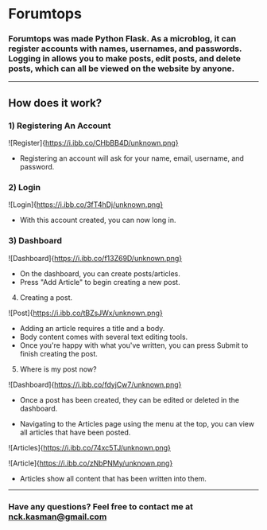 # Forumtops

### Forumtops was made **Python Flask**. As a microblog, it can register accounts with names, usernames, and passwords. Logging in allows you to make posts, edit posts, and delete posts, which can all be viewed on the website by anyone.

---

## How does it work?

###  1) Registering An Account

![Register]{https://i.ibb.co/CHbBB4D/unknown.png}

* Registering an account will ask for your name, email, username, and password.

### 2) Login

![Login]{https://i.ibb.co/3fT4hDj/unknown.png}

* With this account created, you can now long in.

### 3) Dashboard

![Dashboard]{https://i.ibb.co/f13Z69D/unknown.png}

* On the dashboard, you can create posts/articles.
* Press "Add Article" to begin creating a new post.

4) Creating a post.

![Post]{https://i.ibb.co/tBZsJWx/unknown.png}

* Adding an article requires a title and a body.
* Body content comes with several text editing tools.
* Once you're happy with what you've written, you can press Submit to finish creating the post.

5) Where is my post now?

![Dashboard]{https://i.ibb.co/fdyjCw7/unknown.png}

* Once a post has been created, they can be edited or deleted in the dashboard.

* Navigating to the Articles page using the menu at the top, you can view all articles that have been posted.

![Articles]{https://i.ibb.co/74xc5TJ/unknown.png}

![Article]{https://i.ibb.co/zNbPNMy/unknown.png}

* Articles show all content that has been written into them.

---

### Have any questions? Feel free to contact me at nck.kasman@gmail.com
